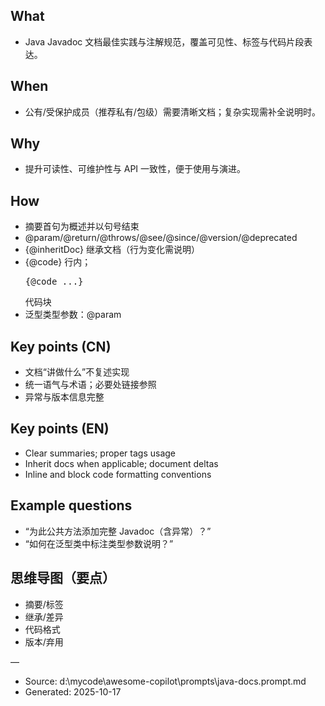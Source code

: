 ## What
- Java Javadoc 文档最佳实践与注解规范，覆盖可见性、标签与代码片段表达。

## When
- 公有/受保护成员（推荐私有/包级）需要清晰文档；复杂实现需补全说明时。

## Why
- 提升可读性、可维护性与 API 一致性，便于使用与演进。

## How
- 摘要首句为概述并以句号结束
- @param/@return/@throws/@see/@since/@version/@deprecated
- {@inheritDoc} 继承文档（行为变化需说明）
- {@code} 行内；<pre>{@code ...}</pre> 代码块
- 泛型类型参数：@param <T>

## Key points (CN)
- 文档“讲做什么”不复述实现
- 统一语气与术语；必要处链接参照
- 异常与版本信息完整

## Key points (EN)
- Clear summaries; proper tags usage
- Inherit docs when applicable; document deltas
- Inline and block code formatting conventions

## Example questions
- “为此公共方法添加完整 Javadoc（含异常）？”
- “如何在泛型类中标注类型参数说明？”

## 思维导图（要点）
- 摘要/标签
- 继承/差异
- 代码格式
- 版本/弃用

—
- Source: d:\mycode\awesome-copilot\prompts\java-docs.prompt.md
- Generated: 2025-10-17
